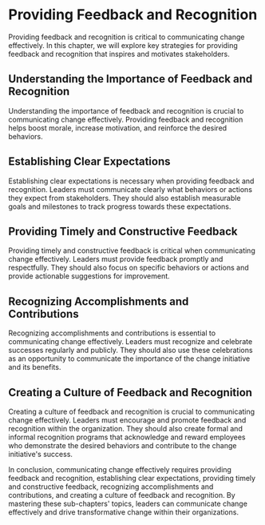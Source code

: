 Providing Feedback and Recognition
===============================================================================

Providing feedback and recognition is critical to communicating change effectively. In this chapter, we will explore key strategies for providing feedback and recognition that inspires and motivates stakeholders.

Understanding the Importance of Feedback and Recognition
--------------------------------------------------------

Understanding the importance of feedback and recognition is crucial to communicating change effectively. Providing feedback and recognition helps boost morale, increase motivation, and reinforce the desired behaviors.

Establishing Clear Expectations
-------------------------------

Establishing clear expectations is necessary when providing feedback and recognition. Leaders must communicate clearly what behaviors or actions they expect from stakeholders. They should also establish measurable goals and milestones to track progress towards these expectations.

Providing Timely and Constructive Feedback
------------------------------------------

Providing timely and constructive feedback is critical when communicating change effectively. Leaders must provide feedback promptly and respectfully. They should also focus on specific behaviors or actions and provide actionable suggestions for improvement.

Recognizing Accomplishments and Contributions
---------------------------------------------

Recognizing accomplishments and contributions is essential to communicating change effectively. Leaders must recognize and celebrate successes regularly and publicly. They should also use these celebrations as an opportunity to communicate the importance of the change initiative and its benefits.

Creating a Culture of Feedback and Recognition
----------------------------------------------

Creating a culture of feedback and recognition is crucial to communicating change effectively. Leaders must encourage and promote feedback and recognition within the organization. They should also create formal and informal recognition programs that acknowledge and reward employees who demonstrate the desired behaviors and contribute to the change initiative's success.

In conclusion, communicating change effectively requires providing feedback and recognition, establishing clear expectations, providing timely and constructive feedback, recognizing accomplishments and contributions, and creating a culture of feedback and recognition. By mastering these sub-chapters' topics, leaders can communicate change effectively and drive transformative change within their organizations.
